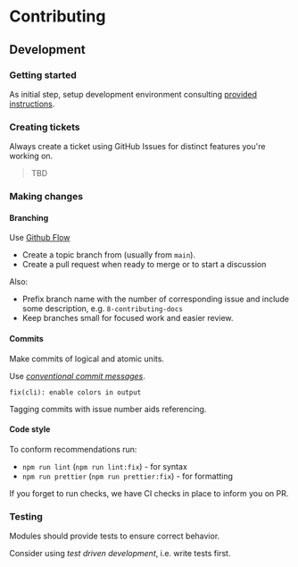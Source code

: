 # Contributing

## Development

### Getting started

As initial step, setup development environment consulting [provided
instructions](/docs/guides/development-setup.md).

### Creating tickets

Always create a ticket using GitHub Issues for distinct features you're working on.

> TBD

### Making changes

#### Branching

Use [Github Flow](https://guides.github.com/introduction/flow/)

- Create a topic branch from (usually from `main`).
- Create a pull request when ready to merge or to start a discussion

Also:

- Prefix branch name with the number of corresponding issue and include some description, e.g. `8-contributing-docs`
- Keep branches small for focused work and easier review.

#### Commits

Make commits of logical and atomic units.

Use [_conventional commit messages_](https://www.conventionalcommits.org/en/v1.0.0/).

```
fix(cli): enable colors in output
```

Tagging commits with issue number aids referencing.

#### Code style

To conform recommendations run:

- `npm run lint` (`npm run lint:fix`) - for syntax
- `npm run prettier` (`npm run prettier:fix`) - for formatting

If you forget to run checks, we have CI checks in place to inform you on PR.

### Testing

Modules should provide tests to ensure correct behavior.

Consider using _test driven development_, i.e. write tests first.
